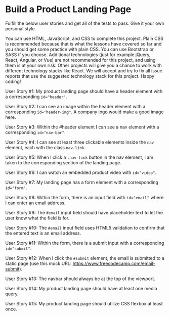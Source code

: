 # Build a Product Landing Page

Fulfill the below user stories and get all of the tests to pass. Give it your own personal style.

You can use HTML, JavaScript, and CSS to complete this project. Plain CSS is recommended because that is what the lessons have covered so far and you should get some practice with plain CSS. You can use Bootstrap or SASS if you choose. Additional technologies (just for example jQuery, React, Angular, or Vue) are not recommended for this project, and using them is at your own risk. Other projects will give you a chance to work with different technology stacks like React. We will accept and try to fix all issue reports that use the suggested technology stack for this project. Happy coding!

User Story #1: My product landing page should have a header element with a corresponding `id="header"`.

User Story #2: I can see an image within the header element with a corresponding `id="header-img"`. A company logo would make a good image here.

User Story #3: Within the #header element I can see a nav element with a corresponding `id="nav-bar"`.

User Story #4: I can see at least three clickable elements inside the `nav` element, each with the class `nav-link`.

User Story #5: When I click a `.nav-link` button in the nav element, I am taken to the corresponding section of the landing page.

User Story #6: I can watch an embedded product video with `id="video"`.

User Story #7: My landing page has a form element with a corresponding `id="form"`.

User Story #8: Within the form, there is an input field with `id="email"` where I can enter an email address.

User Story #9: The `#email` input field should have placeholder text to let the user know what the field is for.

User Story #10: The `#email` input field uses HTML5 validation to confirm that the entered text is an email address.

User Story #11: Within the form, there is a submit input with a corresponding `id="submit"`.

User Story #12: When I click the `#submit` element, the email is submitted to a static page (use this mock URL: https://www.freecodecamp.com/email-submit).

User Story #13: The navbar should always be at the top of the viewport.

User Story #14: My product landing page should have at least one media query.

User Story #15: My product landing page should utilize CSS flexbox at least once.
